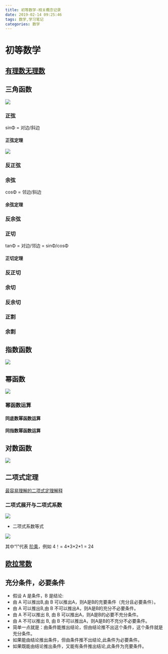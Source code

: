 ```yaml
---
title: 初等数学-相关概念记录
date: 2019-02-14 09:25:46
tags: 数学,学习笔记
categories: 数学
---
```



# 初等数学

## [有理数无理数](https://www.shuxuele.com/irrational-numbers.html)


## 三角函数

![](https://ws3.sinaimg.cn/large/006tKfTcly1g06bdpxrwij30g80beaat.jpg)

### 正弦

sinΦ = 对边/斜边

#### 正弦定理

![](https://ws2.sinaimg.cn/large/006tKfTcgy1g06bnf2367j30za0rmdk4.jpg)

### 反正弦

### 余弦

cosΦ = 邻边/斜边

#### 余弦定理

### 反余弦

### 正切

tanΦ = 对边/邻边 = sinΦ/cosΦ

#### 正切定理

### 反正切

### 余切

### 反余切

### 正割

### 余割

## 指数函数

![](https://ws4.sinaimg.cn/large/006tKfTcgy1g062lwzogdj30d001474g.jpg)

## 幂函数

![](https://ws2.sinaimg.cn/large/006tKfTcly1g062lj1e28j30cb01774h.jpg)

### 幂函数运算

#### 同底数幂函数运算

#### 同指数幂函数运算

## 对数函数

![](https://ws1.sinaimg.cn/large/006tKfTcgy1g062mbl2t9j30qk013wf2.jpg)


## 二项式定理

[最容易理解的二项式定理解释](https://www.shuxuele.com/algebra/binomial-theorem.html)

### 二项式展开与二项式系数

![](https://ws4.sinaimg.cn/large/006tNc79gy1g05pb8gww8j318c0ky41r.jpg)

- 二项式系数等式

![](https://ws2.sinaimg.cn/large/006tKfTcly1g05xkzwbz4j308p029mx2.jpg)

其中“!”代表 [阶乘](https://www.shuxuele.com/numbers/factorial.html)，例如 4！= 4\*3\*2\*1 = 24

## [欧拉常数](https://www.shuxuele.com/numbers/e-eulers-number.html)

## 充分条件，必要条件

- 假设 A 是条件，B 是结论: 
- 由 A 可以推出B,由 B 可以推出A，则A是B的充要条件（充分且必要条件）。 
- 由 A 可以推出B,由 B 不可以推出A，则A是B的充分不必要条件。 
- 由 A 不可以推出 B, 由 B 可以推出A，则A是B的必要不充分条件。 
- 由 A 不可以推出 B, 由 B 不可以推出A，则A是B的不充分不必要条件。 
- 简单一点就是：由条件能推出结论，但由结论推不出这个条件，这个条件就是充分条件。 
- 如果能由结论推出条件，但由条件推不出结论,此条件为必要条件。 
- 如果既能由结论推出条件，又能有条件推出结论,此条件为充要条件。





